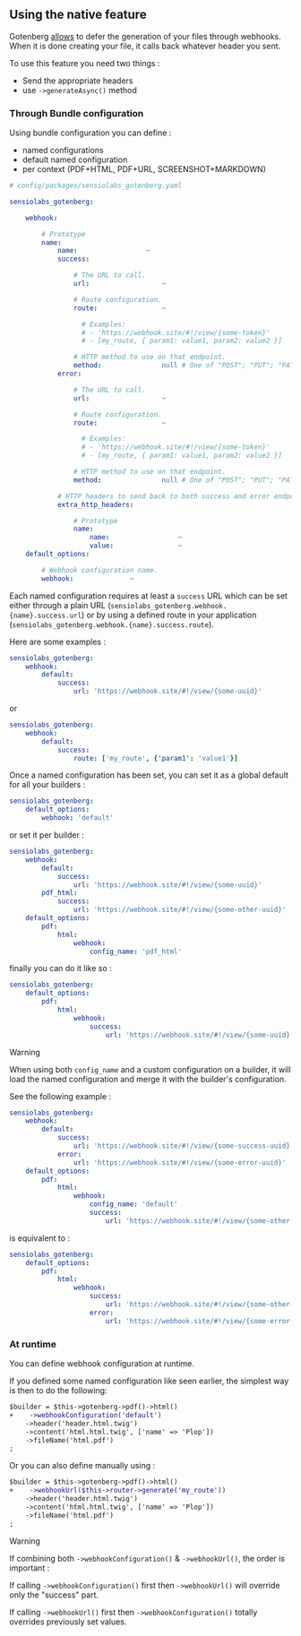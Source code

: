 ## Using the native feature

Gotenberg [allows](https://gotenberg.dev/docs/configuration#webhook) to defer the generation of your files through webhooks.
When it is done creating your file, it calls back whatever header you sent.

To use this feature you need two things :
- Send the appropriate headers
- use `->generateAsync()` method

### Through Bundle configuration

Using bundle configuration you can define :
- named configurations
- default named configuration
- per context (PDF+HTML, PDF+URL, SCREENSHOT+MARKDOWN)

```yaml
# config/packages/sensiolabs_gotenberg.yaml

sensiolabs_gotenberg:

    webhook:

        # Prototype
        name:
            name:                 ~
            success:

                # The URL to call.
                url:                  ~

                # Route configuration.
                route:                ~

                  # Examples:
                  # - 'https://webhook.site/#!/view/{some-token}'
                  # - [my_route, { param1: value1, param2: value2 }]

                # HTTP method to use on that endpoint.
                method:               null # One of "POST"; "PUT"; "PATCH"
            error:

                # The URL to call.
                url:                  ~

                # Route configuration.
                route:                ~

                  # Examples:
                  # - 'https://webhook.site/#!/view/{some-token}'
                  # - [my_route, { param1: value1, param2: value2 }]

                # HTTP method to use on that endpoint.
                method:               null # One of "POST"; "PUT"; "PATCH"

            # HTTP headers to send back to both success and error endpoints - default None. https://gotenberg.dev/docs/webhook
            extra_http_headers:

                # Prototype
                name:
                    name:                 ~
                    value:                ~
    default_options:

        # Webhook configuration name.
        webhook:              ~
```

Each named configuration requires at least a `success` URL which can be set either through a plain URL (`sensiolabs_gotenberg.webhook.{name}.success.url`) or by using a defined route in your application (`sensiolabs_gotenberg.webhook.{name}.success.route`).

Here are some examples :

```yaml
sensiolabs_gotenberg:
    webhook:
        default:
            success: 
                url: 'https://webhook.site/#!/view/{some-uuid}'
```
or
```yaml
sensiolabs_gotenberg:
    webhook:
        default:
            success: 
                route: ['my_route', {'param1': 'value1'}]
```

Once a named configuration has been set, you can set it as a global default for all your builders :

```yaml
sensiolabs_gotenberg:
    default_options:
        webhook: 'default'
```

or set it per builder :

```yaml
sensiolabs_gotenberg:
    webhook:
        default:
            success:
                url: 'https://webhook.site/#!/view/{some-uuid}'
        pdf_html:
            success:
                url: 'https://webhook.site/#!/view/{some-other-uuid}'
    default_options:
        pdf:
            html:
                webhook:
                    config_name: 'pdf_html'
```

finally you can do it like so :

```yaml
sensiolabs_gotenberg:
    default_options:
        pdf:
            html:
                webhook:
                    success:
                        url: 'https://webhook.site/#!/view/{some-uuid}'
```

> [!WARNING]  
> When using both `config_name` and a custom configuration on a builder,
> it will load the named configuration and merge it with the builder's configuration.
> 
> See the following example : 

```yaml
sensiolabs_gotenberg:
    webhook:
        default:
            success:
                url: 'https://webhook.site/#!/view/{some-success-uuid}'
            error:
                url: 'https://webhook.site/#!/view/{some-error-uuid}'
    default_options:
        pdf:
            html:
                webhook:
                    config_name: 'default'
                    success:
                        url: 'https://webhook.site/#!/view/{some-other-uuid}'
```

is equivalent to :

```yaml
sensiolabs_gotenberg:
    default_options:
        pdf:
            html:
                webhook:
                    success:
                        url: 'https://webhook.site/#!/view/{some-other-uuid}'
                    error:
                        url: 'https://webhook.site/#!/view/{some-error-uuid}'
```

### At runtime

You can define webhook configuration at runtime.

If you defined some named configuration like seen earlier, the simplest way is then to do the following:

```diff
$builder = $this->gotenberg->pdf()->html()
+    ->webhookConfiguration('default')
    ->header('header.html.twig')
    ->content('html.html.twig', ['name' => 'Plop'])
    ->fileName('html.pdf')
;
```

Or you can also define manually using :

```diff
$builder = $this->gotenberg->pdf()->html()
+    ->webhookUrl($this->router->generate('my_route'))
    ->header('header.html.twig')
    ->content('html.html.twig', ['name' => 'Plop'])
    ->fileName('html.pdf')
;
```

> [!WARNING]  
> If combining both `->webhookConfiguration()` & `->webhookUrl()`, the order is important :
> 
> If calling `->webhookConfiguration()` first then `->webhookUrl()` will override only the "success" part.
> 
> If calling `->webhookUrl()` first then `->webhookConfiguration()` totally overrides previously set values.

